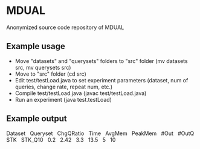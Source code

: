 # MDUAL

Anonymized source code repository of MDUAL

## Example usage
   - Move "datasets" and "querysets" folders to "src" folder (mv datasets src, mv querysets src)
   - Move to "src" folder (cd src)
   - Edit test/testLoad.java to set experiment parameters (dataset, num of queries, change rate, repeat num, etc.)
   - Compile test/testLoad.java (javac test/testLoad.java)
   - Run an experiment (java test.testLoad)
 
## Example output
Dataset &nbsp; Queryset &nbsp; ChgQRatio &nbsp; Time &nbsp; AvgMem &nbsp; PeakMem &nbsp; #Out &nbsp; #OutQ   
STK &nbsp; STK_Q10 &nbsp; 0.2 &nbsp; 2.42 &nbsp; 3.3 &nbsp; 13.5 &nbsp; 5 &nbsp; 10  
